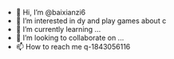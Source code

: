 - 👋 Hi, I’m @baixianzi6
- 👀 I’m interested in dy and play games about c
- 🌱 I’m currently learning ...
- 💞️ I’m looking to collaborate on ...
- 📫 How to reach me q-1843056116

<!---
baixianzi6/baixianzi6 is a ✨ special ✨ repository because its `README.md` (this file) appears on your GitHub profile.
You can click the Preview link to take a look at your changes.
--->

